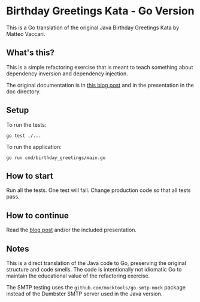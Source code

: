 # Birthday Greetings Kata - Go Version

This is a Go translation of the original Java Birthday Greetings Kata by Matteo Vaccari.

## What's this?

This is a simple refactoring exercise that is meant to teach something about dependency inversion and dependency injection.

The original documentation is in [this blog post](http://matteo.vaccari.name/blog/archives/154) and in the presentation in the doc directory.

## Setup

To run the tests:

```
go test ./...
```

To run the application:

```
go run cmd/birthday_greetings/main.go
```

## How to start

Run all the tests. One test will fail. Change production code so that all tests pass.

## How to continue

Read the [blog post](http://matteo.vaccari.name/blog/archives/154) and/or the included presentation.

## Notes

This is a direct translation of the Java code to Go, preserving the original structure and code smells. The code is intentionally not idiomatic Go to maintain the educational value of the refactoring exercise.

The SMTP testing uses the `github.com/mocktools/go-smtp-mock` package instead of the Dumbster SMTP server used in the Java version.



